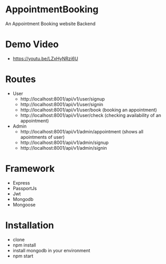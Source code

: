 # AppointmentBooking
An Appointment Booking website Backend

# Demo Video
 - https://youtu.be/LZxHyNRzi6U


# Routes
 - User
   - http://localhost:8001/api/v1/user/signup
   - http://localhost:8001/api/v1/user/signin
   - http://localhost:8001/api/v1/user/book (booking an appointment)
   - http://localhost:8001/api/v1/user/check (checking availability of an appointment)
 - Admin
   - http://localhost:8001/api/v1/admin/appointment (shows all apointments of user)
   - http://localhost:8001/api/v1/admin/signup
   - http://localhost:8001/api/v1/admin/signin
 # Framework
  - Express
  - PassportJs
  - Jwt
  - Mongodb
  - Mongoose
  

# Installation
 - clone
 - npm install
 - install mongodb in your environment
 - npm start
